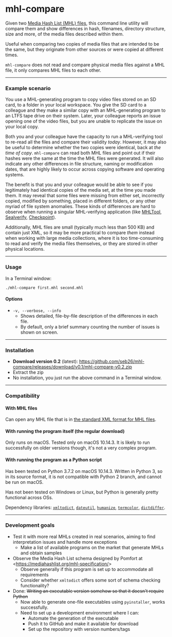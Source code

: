 # mhl-compare
Given two [Media Hash List (MHL) files](https://mediahashlist.org/), this command line utility will compare them and show differences in hash, filenames, directory structure, size and more, of the media files described within them.

Useful when comparing two copies of media files that are intended to be the same, but they originate from other sources or were copied at different times.

`mhl-compare` does not read and compare physical media files against a MHL file, it only compares MHL files to each other.

---

### Example scenario
You use a MHL-generating program to copy video files stored on an SD card, to a folder in your local workspace. You give the SD card to a colleague and they make a similar copy with an MHL-generating program to an LTFS tape drive on their system. Later, your colleague reports an issue opening one of the video files, but you are unable to replicate the issue on your local copy.

Both you and your colleague have the capacity to run a MHL-verifying tool to re-read all the files and compare their validity *today*. However, it may also be useful to determine whether the two copies were identical, back at *the time of copy*. `mhl-compare` can read both MHL files and point out if their hashes were the same at the time the MHL files were generated. It will also indicate any other differences in file structure, naming or modification dates, that are highly likely to occur across copying software and operating systems.

The benefit is that you and your colleague would be able to see if you legitimately had identical copies of the media set, at the time you made them. It may reveal that some files were missing from either set, incorrectly copied, modified by something, placed in different folders, or any other myriad of file system anomalies. These kinds of differences are hard to observe when running a singular MHL-verifying application (like [MHLTool](https://mediahashlist.org/mhl-tool/), [Sealverify](https://pomfort.com/sealverify/), [Checkpoint](https://hedge.video/checkpoint)).

Additionally, MHL files are small (typically much less than 500 KB) and contain just XML, so it may be more practical to compare *them* instead when working with large media collections, where it is too time-consuming to read and verify the media files themselves, or they are stored in other physical locations.

---

### Usage

In a Terminal window:
```
./mhl-compare first.mhl second.mhl
```

#### Options
* `-v, --verbose, --info`
  * Shows detailed, file-by-file description of the differences in each file.
  * By default, only a brief summary counting the number of issues is shown on screen.

---

### Installation

* **Download version 0.2** (latest): https://github.com/seb26/mhl-compare/releases/download/v0.1/mhl-compare-v0.2.zip
* Extract the zip
* No installation, you just run the above command in a Terminal window.

---

### Compatibility

#### With MHL files
Can open any MHL file that is in [the standard XML format for MHL files](https://mediahashlist.org/mhl-specification/).

#### With running the program itself (the regular download)
Only runs on macOS. Tested only on macOS 10.14.3. It is likely to run successfully on older versions though, it's not a very complex program.

#### With running the program as a Python script
Has been tested on Python 3.7.2 on macOS 10.14.3. Written in Python 3, so in its source format, it is not compatible with Python 2 branch, and cannot be run on macOS.

Has not been tested on Windows or Linux, but Python is generally pretty functional across OSs.

Dependency libraries: [`xmltodict`](https://github.com/martinblech/xmltodict), [`dateutil`](https://dateutil.readthedocs.io/en/stable/), [`humanize`](https://pypi.org/project/humanize/), [`termcolor`](https://pypi.org/project/termcolor/), [`dictdiffer`](https://github.com/hughdbrown/dictdiffer).

---

### Development goals

* Test it with more real MHLs created in real scenarios, aiming to find interpretation issues and handle more exceptions
  * Make a list of available programs on the market that generate MHLs and obtain samples
* Observe the Media Hash List schema designed by Pomfort at <<https://mediahashlist.org/mhl-specification/>>
  * Observe generally if this program is set up to accommodate all requirements
  * Consider whether `xmltodict` offers some sort of schema checking functionality?
* Done: ~~Writing an executable version somehow so that it doesn't require Python~~
  * Now able to generate one-file executables using `pyinstaller`, works successfully.
  * Need to set up a development environment where I can:
    * Automate the generation of the executable
    * Push it to GitHub and make it available for download
    * Set up the repository with version numbers/tags
